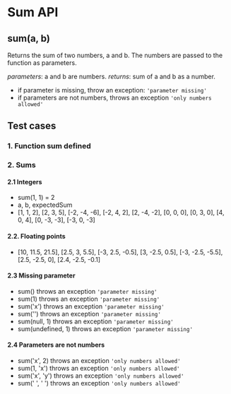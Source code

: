 # Sum API 

## **sum(a, b)**
Returns the sum of two numbers, a and b. The numbers are passed to the function as parameters.

*parameters*: a and b are numbers.
*returns*: sum of a and b as a number.

- if parameter is missing, throw an exception: `'parameter missing'`
- if parameters are not numbers, throws an exception `'only numbers allowed'`

## Test cases
### 1. Function sum defined
### 2. Sums
#### 2.1 Integers
- sum(1, 1) = 2
- a, b, expectedSum
- [1, 1, 2],
[2, 3, 5],
[-2, -4, -6],
[-2, 4, 2],
[2, -4, -2],
[0, 0, 0],
[0, 3, 0],
[4, 0, 4],
[0, -3, -3],
[-3, 0, -3]

#### 2.2. Floating points
- [10, 11.5, 21.5],
[2.5, 3, 5.5],
[-3, 2.5, -0.5],
[3, -2.5, 0.5],
[-3, -2.5, -5.5],
[2.5, -2.5, 0],
[2.4, -2.5, -0.1]

#### 2.3 Missing parameter
- sum() throws an exception `'parameter missing'`
- sum(1) throws an exception `'parameter missing'`
- sum('x') throws an exception `'parameter missing'`
- sum('') throws an exception `'parameter missing'`
- sum(null, 1) throws an exception `'parameter missing'`
- sum(undefined, 1) throws an exception `'parameter missing'`

#### 2.4 Parameters are not numbers
- sum('x', 2) throws an exception `'only numbers allowed'`
- sum(1, 'x') throws an exception `'only numbers allowed'`
- sum('x', 'y') throws an exception `'only numbers allowed'`
- sum(' ', ' ') throws an exception `'only numbers allowed'`

